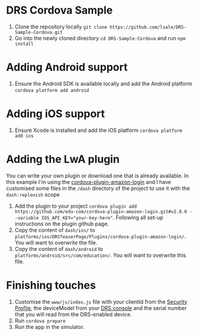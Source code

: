 # DRS Cordova Sample
1. Clone the repository locally `git clone https://github.com/lsale/DRS-Sample-Cordova.git`
2. Go into the newly cloned directory `cd DRS-Sample-Cordova` and run `npm install`

# Adding Android support
1. Ensure the Android SDK is available locally and add the Android platform `cordova platform add android`

# Adding iOS support
1. Ensure Xcode is installed and add the iOS platform `cordova platform add ios`

# Adding the LwA plugin
You can write your own plugin or download one that is already available. In this example I'm using the [cordova-plugin-amazon-login](https://github.com/edu-com/cordova-plugin-amazon-login) and I have customised some files in the `/dash` directory of the project to use it with the `dash:replenish` scope

1. Add the plugin to your project `cordova plugin add https://github.com/edu-com/cordova-plugin-amazon-login.git#v2.0.0 --variable IOS_API_KEY="your-key-here"`. Following all set-up instructions on the plugin github page.
2. Copy the content of `dash/ios/` to `platforms/ios/DRSTeaserPage/Plugins/cordova-plugin-amazon-login/`. You will want to overwrite the file.
3. Copy the content of `dash/android` to `platforms/android/src/com/education/`. You will want to overwrite this file.

# Finishing touches
1. Customise the `www/js/index.js` file with your clientId from the [Security Profile](https://developer.amazon.com/iba-sp/view.html), the deviceModel from your [DRS console](https://developer.amazon.com/dash-replenishment/drs_console.html) and the serial number that you will read from the DRS-enabled device.
2. Run `cordova prepare`
3. Run the app in the simulator.
